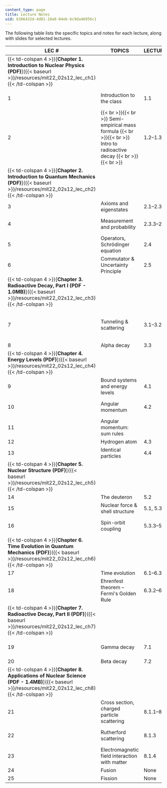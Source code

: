 ```yaml
---
content_type: page
title: Lecture Notes
uid: 6366432d-4d81-18a0-84eb-bc9da46956c1
---
```


The following table lists the specific topics and notes for each lecture, along with slides for selected lectures.

| LEC # | TOPICS | LECTURE NOTES SECTIONS | LECTURE SLIDES |
| --- | --- | --- | --- |
| {{< td-colspan 4 >}}[**Chapter 1. Introduction to Nuclear Physics (PDF)**]({{< baseurl >}}/resources/mit22_02s12_lec_ch1){{< /td-colspan >}} ||||
| 1 | Introduction to the class | 1.1 | [Lecture 1 slides (PDF - 1.7MB)]({{< baseurl >}}/resources/mit22_02s12_lec01) |
| 2 |  {{< br >}}{{< br >}} Semi-empirical mass formula {{< br >}}{{< br >}} Intro to radioactive decay {{< br >}}{{< br >}}  | 1.2–1.3 | [Lecture 2 slides (PDF)]({{< baseurl >}}/resources/mit22_02s12_lec02) |
| {{< td-colspan 4 >}}[**Chapter 2. Introduction to Quantum Mechanics (PDF)**]({{< baseurl >}}/resources/mit22_02s12_lec_ch2){{< /td-colspan >}} ||||
| 3 | Axioms and eigenstates | 2.1–2.3.2 | &nbsp; |
| 4 | Measurement and probability | 2.3.3–2.3.4 | [Lecture 4 slides (PDF)]({{< baseurl >}}/resources/mit22_02s12_lec04) |
| 5 | Operators, Schrödinger equation | 2.4 | &nbsp; |
| 6 | Commutator & Uncertainty Principle | 2.5 | &nbsp; |
| {{< td-colspan 4 >}}[**Chapter 3. Radioactive Decay, Part I (PDF - 1.0MB)**]({{< baseurl >}}/resources/mit22_02s12_lec_ch3){{< /td-colspan >}} ||||
| 7 | Tunneling & scattering | 3.1–3.2 | [Lecture 7 slides (![This resource may not render correctly in a screen reader.](/images/inacessible.gif)PDF - 1.1MB)]({{< baseurl >}}/resources/mit22_02s12_lec07) |
| 8 | Alpha decay | 3.3 | &nbsp; |
| {{< td-colspan 4 >}}[**Chapter 4. Energy Levels (PDF)**]({{< baseurl >}}/resources/mit22_02s12_lec_ch4){{< /td-colspan >}} ||||
| 9 | Bound systems and energy levels | 4.1 | &nbsp; |
| 10 | Angular momentum | 4.2 | [Lecture 10 slides (PDF)]({{< baseurl >}}/resources/mit22_02s12_lec10) |
| 11 | Angular momentum: sum rules | &nbsp; |
| 12 | Hydrogen atom | 4.3 | &nbsp; |
| 13 | Identical particles | 4.4 | &nbsp; |
| {{< td-colspan 4 >}}[**Chapter 5. Nuclear Structure (PDF)**]({{< baseurl >}}/resources/mit22_02s12_lec_ch5){{< /td-colspan >}} ||||
| 14 | The deuteron | 5.2 | &nbsp; |
| 15 | Nuclear force & shell structure | 5.1, 5.3.1–5.3.2 | &nbsp; |
| 16 | Spin-orbit coupling | 5.3.3–5.3.4 | [Lecture 16 slides (PDF - 1.4MB)]({{< baseurl >}}/resources/mit22_02s12_lec16) |
| {{< td-colspan 4 >}}[**Chapter 6. Time Evolution in Quantum Mechanics (PDF)**]({{< baseurl >}}/resources/mit22_02s12_lec_ch6){{< /td-colspan >}} ||||
| 17 | Time evolution | 6.1–6.3.1 | &nbsp; |
| 18 | Ehrenfest theorem – Fermi's Golden Rule | 6.3.2–6.4 | &nbsp; |
| {{< td-colspan 4 >}}[**Chapter 7. Radioactive Decay, Part II (PDF)**]({{< baseurl >}}/resources/mit22_02s12_lec_ch7){{< /td-colspan >}} ||||
| 19 | Gamma decay | 7.1 | [Lecture 19 slides (PDF - 1.7MB)]({{< baseurl >}}/resources/mit22_02s12_lec19) |
| 20 | Beta decay | 7.2 | &nbsp; |
| {{< td-colspan 4 >}}[**Chapter 8. Applications of Nuclear Science (PDF - 1.4MB)**]({{< baseurl >}}/resources/mit22_02s12_lec_ch8){{< /td-colspan >}} ||||
| 21 | Cross section, charged particle scattering | 8.1.1–8.1.2 | &nbsp; |
| 22 | Rutherford scattering | 8.1.3 | [Lecture 22 slides (PDF - 1.5MB)]({{< baseurl >}}/resources/mit22_02s12_lec22) |
| 23 | Electromagnetic field interaction with matter | 8.1.4 | [Lecture 23 slides (PDF)]({{< baseurl >}}/resources/mit22_02s12_lec23) |
| 24 | Fusion | None | &nbsp; |
| 25 | Fission | None |